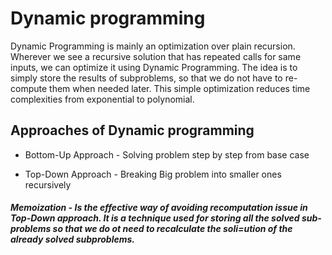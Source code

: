 # Dynamic programming

Dynamic Programming is mainly an optimization over plain recursion. Wherever we see a recursive solution that has repeated calls for same inputs, we can optimize it using Dynamic Programming. The idea is to simply store the results of subproblems, so that we do not have to re-compute them when needed later. This simple optimization reduces time complexities from exponential to polynomial.

## Approaches of Dynamic programming

- Bottom-Up Approach - Solving problem step by step from base case

- Top-Down Approach - Breaking Big problem into smaller ones recursively

##### Memoization - Is the effective way of avoiding recomputation issue in Top-Down approach. It is a technique used for storing all the solved sub-problems so that we do ot need to recalculate the soli=ution of the already solved subproblems.
